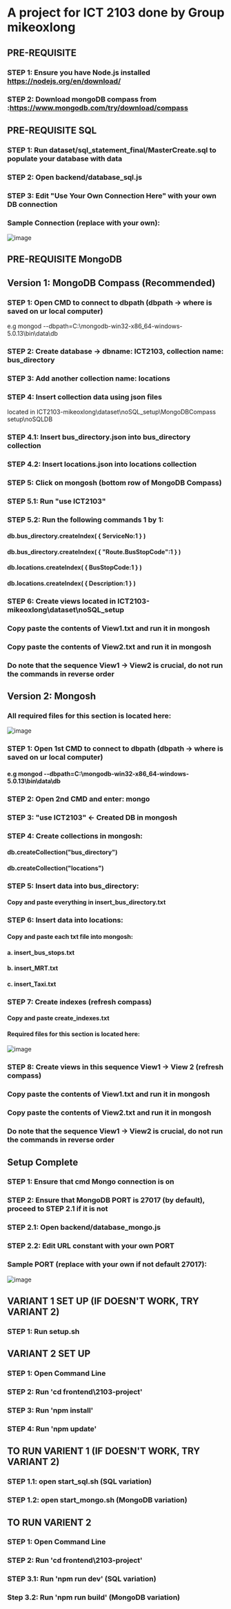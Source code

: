 # A project for ICT 2103 done by Group mikeoxlong

## PRE-REQUISITE
### STEP 1: Ensure you have Node.js installed https://nodejs.org/en/download/
### STEP 2: Download mongoDB compass from :https://www.mongodb.com/try/download/compass

## PRE-REQUISITE SQL
### STEP 1: Run dataset/sql_statement_final/MasterCreate.sql to populate your database with data
### STEP 2: Open backend/database_sql.js
### STEP 3: Edit "Use Your Own Connection Here" with your own DB connection

### Sample Connection (replace with your own):
![image](https://user-images.githubusercontent.com/93301912/204802911-1227507a-2525-422f-a4f4-9b9babf33690.png)

## PRE-REQUISITE MongoDB
## Version 1: MongoDB Compass (Recommended)
### STEP 1: Open CMD to connect to dbpath (dbpath -> where is saved on ur local computer)
e.g mongod --dbpath=C:\mongodb-win32-x86_64-windows-5.0.13\bin\data\db
### STEP 2: Create database -> dbname: ICT2103, collection name: bus_directory
### STEP 3: Add another collection name: locations
### STEP 4: Insert collection data using json files 
located in ICT2103-mikeoxlong\dataset\noSQL_setup\MongoDBCompass setup\noSQLDB
### STEP 4.1: Insert bus_directory.json into bus_directory collection
### STEP 4.2: Insert locations.json into locations collection
### STEP 5: Click on mongosh (bottom row of MongoDB Compass)
### STEP 5.1: Run "use ICT2103"
### STEP 5.2: Run the following commands 1 by 1:
#### db.bus_directory.createIndex( { ServiceNo:1 } )
#### db.bus_directory.createIndex( { "Route.BusStopCode":1 } )
#### db.locations.createIndex( { BusStopCode:1 } )
#### db.locations.createIndex( { Description:1 } )
### STEP 6: Create views located in ICT2103-mikeoxlong\dataset\noSQL_setup
### Copy paste the contents of View1.txt and run it in mongosh
### Copy paste the contents of View2.txt and run it in mongosh
### Do note that the sequence View1 -> View2 is crucial, do not run the commands in reverse order

## Version 2: Mongosh
### All required files for this section is located here:
![image](https://user-images.githubusercontent.com/90229655/204809777-f886dfff-f049-416d-bf21-306fd569ee92.png)

### STEP 1: Open 1st CMD to connect to dbpath (dbpath -> where is saved on ur local computer)
#### e.g mongod --dbpath=C:\mongodb-win32-x86_64-windows-5.0.13\bin\data\db
### STEP 2: Open 2nd CMD and enter: mongo
### STEP 3: "use ICT2103" <- Created DB in mongosh
### STEP 4: Create collections in mongosh:
#### db.createCollection("bus_directory")
#### db.createCollection("locations")
### STEP 5: Insert data into bus_directory:
#### Copy and paste everything in insert_bus_directory.txt
### STEP 6: Insert data into locations:
#### Copy and paste each txt file into mongosh:
#### a. insert_bus_stops.txt
#### b. insert_MRT.txt
#### c. insert_Taxi.txt
### STEP 7: Create indexes (refresh compass)
#### Copy and paste create_indexes.txt
#### Required files for this section is located here:
![image](https://user-images.githubusercontent.com/90229655/204810759-cc617edd-d7f8-4077-b52b-359cd49c0564.png)
### STEP 8: Create views in this sequence View1 -> View 2 (refresh compass)
### Copy paste the contents of View1.txt and run it in mongosh
### Copy paste the contents of View2.txt and run it in mongosh
### Do note that the sequence View1 -> View2 is crucial, do not run the commands in reverse order

## Setup Complete
### STEP 1: Ensure that cmd Mongo connection is on
### STEP 2: Ensure that MongoDB PORT is 27017 (by default), proceed to STEP 2.1 if it is not
### STEP 2.1: Open backend/database_mongo.js
### STEP 2.2: Edit URL constant with your own PORT

### Sample PORT (replace with your own if not default 27017):
![image](https://user-images.githubusercontent.com/93301912/204803713-06a2283f-170f-466e-b123-a5a6a8889159.png)


## VARIANT 1 SET UP (IF DOESN'T WORK, TRY VARIANT 2)
### STEP 1: Run setup.sh

## VARIANT 2 SET UP
### STEP 1: Open Command Line
### STEP 2: Run 'cd frontend\2103-project'
### STEP 3: Run 'npm install'
### STEP 4: Run 'npm update'

## TO RUN VARIENT 1 (IF DOESN'T WORK, TRY VARIANT 2)
### STEP 1.1: open start_sql.sh (SQL variation)
### STEP 1.2: open start_mongo.sh (MongoDB variation)

## TO RUN VARIENT 2
### STEP 1: Open Command Line
### STEP 2: Run 'cd frontend\2103-project'
### STEP 3.1: Run 'npm run dev' (SQL variation)
### Step 3.2: Run 'npm run build' (MongoDB variation)



